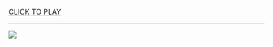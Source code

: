 
<a href="https://premium76.site?title=squid_game_season_2_unblocked&ref=13M">CLICK TO PLAY</a></h3>
<hr>

<a href="https://premium76.site?title=squid_game_season_2_unblocked&ref=13M"><img src="https://clearcache.store/games.png"></a>


